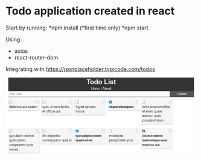 # Todo application created in react

Start by running:
*npm install (*first time only)
*npm start

Using
* axios
* react-router-dom

Integrating with https://jsonplaceholder.typicode.com/todos

![Demonstration](https://github.com/AEkman/react-todo/blob/master/resources/preview.jpg)
